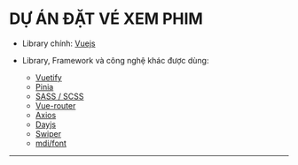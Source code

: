 # DỰ ÁN ĐẶT VÉ XEM PHIM

* Library chính: [Vuejs](https://vuejs.org/)

*  Library, Framework và công nghệ khác được dùng: 
    + [Vuetify](https://vuetifyjs.com/en/)
    + [Pinia](https://pinia.vuejs.org/)
    + [SASS / SCSS](https://sass-lang.com/)
    + [Vue-router](https://router.vuejs.org/)
    + [Axios](https://axios-http.com/vi/)
    + [Dayjs](https://day.js.org/en/)
    + [Swiper](https://swiperjs.com/)
    + [mdi/font](https://pictogrammers.com/)

---


